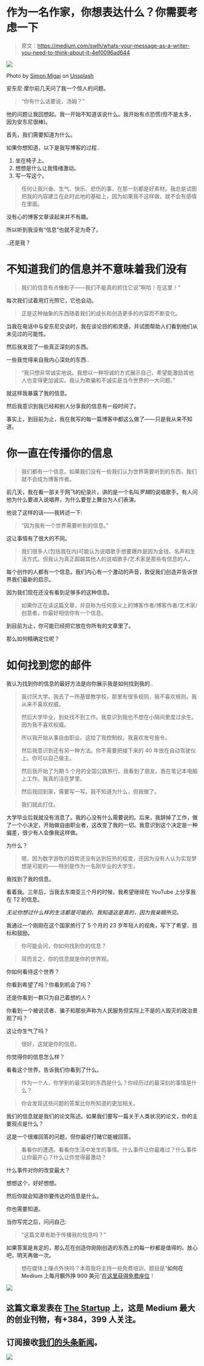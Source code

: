 # 作为一名作家，你想表达什么？你需要考虑一下

> 原文：<https://medium.com/swlh/whats-your-message-as-a-writer-you-need-to-think-about-it-4ef0096ad644>

![](img/de8a2af45bd5da489e50fbeeb003425d.png)

Photo by [Simon Migaj](https://unsplash.com/@simonmigaj?utm_source=medium&utm_medium=referral) on [Unsplash](https://unsplash.com?utm_source=medium&utm_medium=referral)

安东尼·摩尔前几天问了我一个惊人的问题。

> “你有什么话要说，汤姆？”

他的问题让我回想起。我一开始不知道该说什么。我开始有点恐慌(但不是太多，因为安东尼很棒)。

首先，我们需要知道为什么。

如果你想知道，以下是我写博客的过程..

1.  坐在椅子上。
2.  想想是什么让我情绪激动。
3.  写一写这个。

> 任何让我兴奋、生气、快乐、悲伤的事，在那一刻都是好素材。我总是试图把我的内容建立在此时此地的基础上，因为如果我不这样做，就不会有感情在里面。

没有心的博客文章读起来并不有趣。

所以听到我没有“信息”也就不足为奇了。

..还是我？

# 不知道我们的信息并不意味着我们没有

> 我们的信息有点像影子——我们不能真的抓住它说“啊哈！在这里！”

每次我们试着用灯光照它，它也会动。

> 正是这种抽象的东西随着我们的成长和创造更多的内容而不断变化。

当我在电话中与安东尼交谈时，我在谈论目的和灵感，并试图帮助人们看到他们从未见过的可能性。

然后我发现了一些真正深刻的东西。

一些我觉得来自我内心深处的东西..

> “我只想非常诚实地说。我想以一种坦诚的方式展示自己，希望能激励其他人也变得更加诚实。我认为欺骗和不诚实是当今世界的一大问题。”

就这样我暴露了我的信息。

然后我意识到我已经和别人分享我的信息有一段时间了。

事实上，到目前为止，我在我写的每一篇博客中都这么做了——只是我从来不知道。

# 你一直在传播你的信息

> 我们都有一个信息。如果我们没有一些我们认为世界需要听到的东西，我们就不会成为博客作者。

前几天，我在看一部关于网飞的纪录片，讲的是一个名叫*罗辑*的说唱歌手。有人问他为什么要进入说唱界，为什么要登上舞台为人们表演。

他说了这样的话——我转述一下:

> “因为我有一个世界需要听到的信息。”

这让事情有了很大的不同。

> 我们很多人(包括我在内)可能认为说唱歌手想要爆炸是因为金钱、名声和生活方式。但我认为真正超越其他人的说唱歌手/艺术家是那些有信息的人。

每个创作的人都有一个信息。我们内心有一个激动的声音，敦促我们创造并告诉世界我们最新的启示。

因为我们现在还没有看到足够多的这种信息。

> 如果你正在读这篇文章，并自称为任何意义上的博客作者/博客作者/艺术家/创意者，你最好相信你有一个信息。

到目前为止，你可能已经把它放在你所有的文章里了。

那么如何精确定位呢？

# 如何找到您的邮件

我认为找到你的信息的最好方法是向你展示我是如何找到我的..

> 我讨厌大学。我去了一所基督教学校，那里有很多规则，我不喜欢规则。我从来不喜欢权威。
> 
> 然后大学毕业，到处找不到工作。我意识到我也不想在小隔间里度过余生。因为我不喜欢权威。
> 
> 所以我开始从事自由职业。这给了我控制权。我喜欢发号施令。
> 
> 然后我意识到还有另一种方法。你不需要把接下来的 40 年放在自动驾驶仪上。你可以自己做主。
> 
> 然后我开始了为期 5 个月的全国公路旅行。我看到了朋友。我在笔记本电脑上工作。我真的活在梦里。
> 
> 然后我回到家，需要写一写。我不知道为什么，但我做了。

> 我们就此打住。

大学毕业后我就没有消息了。我的心没有什么需要说的。后来，我辞掉了工作，做了一个小决定，开始做自由职业者，这改变了我的一切。我意识到这个决定是一种偏差，很少有人会像我这样做。

为什么？

> 嗯，因为数字游牧的趋势还没有达到狂热的程度，还因为没有人认为实现梦想是可能的——特别是作为一名刚毕业的大学生。

我找到了我的信息。

看着我。三年后，当我去东南亚三个月的时候，我希望继续在 YouTube 上分享我在 T2 的信息。

*无论你想过什么样的生活都是可能的。我知道这是真的，因为我亲眼所见。*

我通过一个刚刚在这个国家旅行了 5 个月的 23 岁年轻人的视角，写下了希望、目标和鼓励。

> 你可能会问，你如何找到你的信息？

> 简而言之，你的信息就是你的世界观。

你如何看待这个世界？

你看到希望了吗？你看到机会了吗？

还是你看到一群只为自己着想的人？

你看到一个被说谎者、骗子和那些声称为人民服务但实际上不是的人毁灭的政治景观了吗？

这让你生气了吗？

> 很好，这就是你的信息。

你觉得你的信息怎么样？

看看这个世界，告诉我们你看到了什么。

> 作为一个人，你学到的最深刻的东西是什么？你经历过的最深刻的事情是什么？

> 你会发现这些问题的答案比你所知道的更加相关。

我们的信息就是我们的论文陈述。如果我们要写一篇关于人类状况的论文，你的主要观点是什么？

这是一个很难回答的问题，但你最好打赌它能被回答。

> 看看你的遭遇。看看你生活中发生的事情。什么事件让你最难过？什么事件让你最开心？什么让你觉得最激动？

什么事件对你的改变最大？

想想这个，好好想想。

然后你就会知道你要传达的信息是什么。

你也需要知道。

当你写完之后，问问自己:

> “这篇文章有助于传播我的信息吗？”

如果答案是肯定的，那么花在创造你刚刚创造的东西上的每一秒都是值得的。放心吧，明天再做一次。

> 想在媒体上赚点外快吗？本周我将主持一些免费培训，题目是“**如何在 Medium 上每月额外挣 900 美元**”[在这里获得免费座位](https://events.genndi.com/register/169105139238473045/da2e6c5a01)！

[![](img/308a8d84fb9b2fab43d66c117fcc4bb4.png)](https://medium.com/swlh)

## 这篇文章发表在 [The Startup](https://medium.com/swlh) 上，这是 Medium 最大的创业刊物，有+384，399 人关注。

## 订阅接收[我们的头条新闻](http://growthsupply.com/the-startup-newsletter/)。

[![](img/b0164736ea17a63403e660de5dedf91a.png)](https://medium.com/swlh)